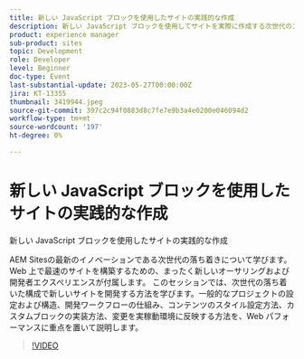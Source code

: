 ```yaml
---
title: 新しい JavaScript ブロックを使用したサイトの実践的な作成
description: 新しい JavaScript ブロックを使用してサイトを実際に作成する次世代のコンポーザビリティ、AEM Sitesの最新の革新について学びます。 Web 上で最速のサイトを構築するための、まったく新しいオーサリングおよび開発者エクスペリエンスが付属します。 このセッションでは、次世代の落ち着いた構成で新しいサイトを開発する方法を学びます。一般的なプロジェクトの設定および構造、開発ワークフローの仕組み、コンテンツのスタイル設定方法、カスタムブロックの実装方法、変更を実稼動環境に反映する方法を、Web パフォーマンスに重点を置いて説明します。
product: experience manager
sub-product: sites
topic: Development
role: Developer
level: Beginner
doc-type: Event
last-substantial-update: 2023-05-27T00:00:00Z
jira: KT-13355
thumbnail: 3419944.jpeg
source-git-commit: 397c2c94f0883d8c7fe7e9b3a4e0200e046094d2
workflow-type: tm+mt
source-wordcount: '197'
ht-degree: 0%

---
```



# 新しい JavaScript ブロックを使用したサイトの実践的な作成

新しい JavaScript ブロックを使用したサイトの実践的な作成

AEM Sitesの最新のイノベーションである次世代の落ち着きについて学びます。 Web 上で最速のサイトを構築するための、まったく新しいオーサリングおよび開発者エクスペリエンスが付属します。 このセッションでは、次世代の落ち着いた構成で新しいサイトを開発する方法を学びます。一般的なプロジェクトの設定および構造、開発ワークフローの仕組み、コンテンツのスタイル設定方法、カスタムブロックの実装方法、変更を実稼動環境に反映する方法を、Web パフォーマンスに重点を置いて説明します。

>[!VIDEO](https://video.tv.adobe.com/v/3419944/?learn=on)
